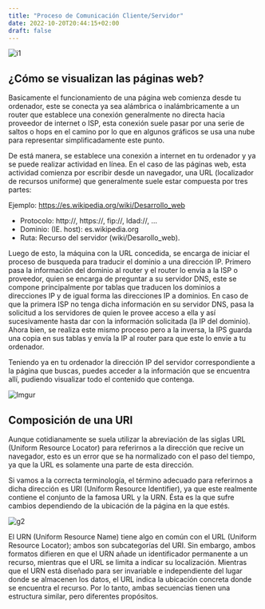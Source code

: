 ```yaml
---
title: "Proceso de Comunicación Cliente/Servidor"
date: 2022-10-20T20:44:15+02:00
draft: false
---
```


![i1](https://imgs.search.brave.com/WWctKwWKXeISWIpEu5GuZentuoOx-ZFqdf4OqiLXS6A/rs:fit:800:555:1/g:ce/aHR0cHM6Ly93d3cu/a3JlYXRpYnUuY29t/L3dwLWNvbnRlbnQv/dXBsb2Fkcy9yZXNw/b25zaXZlLXdlYi1k/ZXNpZ24tZGlzZW5v/LWRlLXBhZ2luYXMt/d2ViLWtyZWF0aWJ1/LTEucG5n)

## ¿Cómo se visualizan las páginas web?
Basicamente el funcionamiento de una página web comienza desde tu ordenador, este se conecta ya sea alámbrica o inalámbricamente a un router que establece una conexión generalmente no directa hacia proveedor de internet o ISP, esta conexión suele pasar por una serie de saltos o hops en el camino por lo que en algunos gráficos se usa una nube para representar simplificadamente este punto.

De está manera, se establece una conexión a internet en tu ordenador y ya se puede realizar actividad en línea. En el caso de las páginas web, esta actividad comienza por escribir desde un navegador, una URL (localizador de recursos uniforme) que generalmente suele estar compuesta por tres partes:

Ejemplo: https://es.wikipedia.org/wiki/Desarrollo_web

- Protocolo: http://, https://, fip://, ldad://, ...
- Dominio: (IE. host): es.wikipedia.org
- Ruta: Recurso del servidor (wiki/Desarollo_web).

Luego de esto, la máquina con la URL concedida, se encarga de iniciar el proceso de busqueda para traducir el dominio a una dirección IP. Primero pasa la información del dominio al router y el router lo envia a la ISP o proveedor, quien se encarga de preguntar a su servidor DNS, este se compone principalmente por tablas que traducen los dominios a direcciones IP y de igual forma las direcciones IP a dominios. En caso de que la primera ISP no tenga dicha información en su servidor DNS, pasa la solicitud a los servidores de quien le provee acceso a ella y así sucesivamente hasta dar con la información solicitada (la IP del dominio). Ahora bien, se realiza este mismo proceso pero a la inversa, la IPS guarda una copia en sus tablas y envía la IP al router para que este lo envíe a tu ordenador. 

Teniendo ya en tu ordenador la dirección IP del servidor correspondiente a la página que buscas, puedes acceder a la información que se encuentra allí, pudiendo visualizar todo el contenido que contenga.

![Imgur](https://i.imgur.com/KiBRmYr.png)

## Composición de una URI

Aunque cotidianamente se suela utilizar la abreviación de las siglas URL (Uniform Resource Locator) para referirnos a la dirección que recive un navegador, esto es un error que se ha normalizado con el paso del tiempo, ya que la URL es solamente una parte de esta dirección.

Si vamos a la correcta terminología, el término adecuado para referirnos a dicha dirección es URI (Uniform Resource Identifier), ya que este realmente contiene el conjunto de la famosa URL y la URN. Ésta es la que sufre cambios dependiendo de la ubicación de la página en la que estés.

![g2](https://imgs.search.brave.com/2hNDWEGDyDa2jsubyVBrQ0g1DVjf7jscxzHo1bHux88/rs:fit:1200:498:1/g:ce/aHR0cHM6Ly9oYW5z/ZXVsLWxlZS5naXRo/dWIuaW8vMjAyMC8x/Mi8yNC8yMC0xMi0y/NC1VUkwvdXJpLnBu/Zw)

El URN (Uniform Resource Name) tiene algo en común con el URL (Uniform Resource Locator); ambos son subcategorías del URI. Sin embargo, ambos formatos difieren en que el URN añade un identificador permanente a un recurso, mientras que el URL se limita a indicar su localización. Mientras que el URN está diseñado para ser invariable e independiente del lugar donde se almacenen los datos, el URL indica la ubicación concreta donde se encuentra el recurso. Por lo tanto, ambas secuencias tienen una estructura similar, pero diferentes propósitos.
